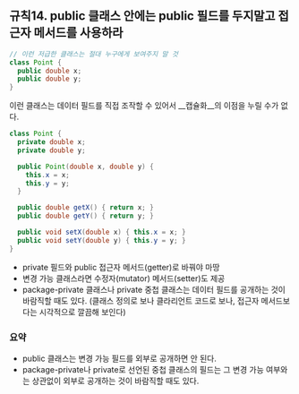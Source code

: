 ## 규칙14. public 클래스 안에는 public 필드를 두지말고 접근자 메서드를 사용하라

```java
// 이런 저급한 클래스는 절대 누구에게 보여주지 말 것
class Point {
  public double x;
  public double y;
}
```
이런 클래스는 데이터 필드를 직접 조작할 수 있어서 __캡슐화__의 이점을 누릴 수가 없다.

```java
class Point {
  private double x;
  private double y;

  public Point(double x, double y) {
    this.x = x;
    this.y = y;
  }

  public double getX() { return x; }
  public double getY() { return y; }

  public void setX(double x) { this.x = x; }
  public void setY(double y) { this.y = y; }
}
```

 - private 필드와 public 접근자 메서드(getter)로 바꿔야 마땅
 - 변경 가능 클래스라면 수정자(mutator) 메서드(setter)도 제공
 - package-private 클래스나 private 중첩 클래스는 데이터 필드를 공개하는 것이 바람직할 때도 있다.
 (클래스 정의로 보나 클라리언트 코드로 보나, 접근자 메서드보다는 시각적으로 깔끔해 보인다)

 ### 요약
 - public 클래스는 변경 가능 필드를 외부로 공개하면 안 된다.
 - package-private나 private로 선언된 중첩 클래스의 필드는 그 변경 가능 여부와는 상관없이 외부로 공개하는 것이 바람직할 때도 있다.
